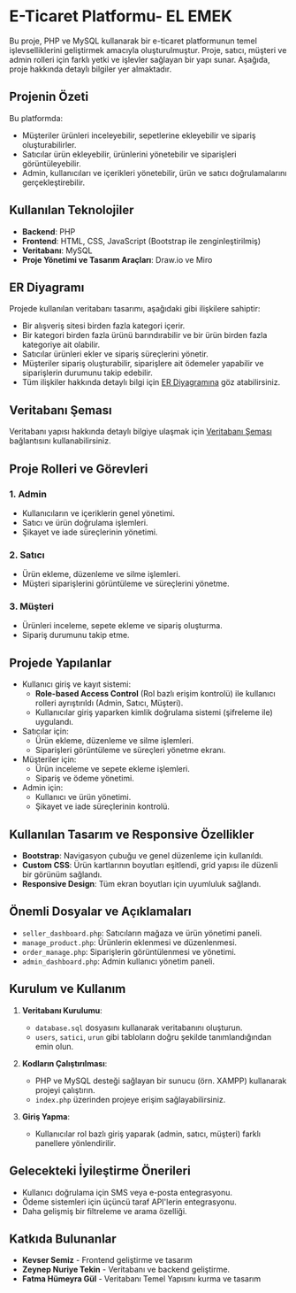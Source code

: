 # E-Ticaret Platformu- EL EMEK

Bu proje, PHP ve MySQL kullanarak bir e-ticaret platformunun temel işlevselliklerini geliştirmek amacıyla oluşturulmuştur. Proje, satıcı, müşteri ve admin rolleri için farklı yetki ve işlevler sağlayan bir yapı sunar. Aşağıda, proje hakkında detaylı bilgiler yer almaktadır.

## Projenin Özeti
Bu platformda:
- Müşteriler ürünleri inceleyebilir, sepetlerine ekleyebilir ve sipariş oluşturabilirler.
- Satıcılar ürün ekleyebilir, ürünlerini yönetebilir ve siparişleri görüntüleyebilir.
- Admin, kullanıcıları ve içerikleri yönetebilir, ürün ve satıcı doğrulamalarını gerçekleştirebilir.

## Kullanılan Teknolojiler
- **Backend**: PHP
- **Frontend**: HTML, CSS, JavaScript (Bootstrap ile zenginleştirilmiş)
- **Veritabanı**: MySQL
- **Proje Yönetimi ve Tasarım Araçları**: Draw.io ve Miro

## ER Diyagramı
Projede kullanılan veritabanı tasarımı, aşağıdaki gibi ilişkilere sahiptir:
- Bir alışveriş sitesi birden fazla kategori içerir.
- Bir kategori birden fazla ürünü barındırabilir ve bir ürün birden fazla kategoriye ait olabilir.
- Satıcılar ürünleri ekler ve sipariş süreçlerini yönetir.
- Müşteriler sipariş oluşturabilir, siparişlere ait ödemeler yapabilir ve siparişlerin durumunu takip edebilir.
- Tüm ilişkiler hakkında detaylı bilgi için [ER Diyagramına](https://miro.com/welcomeonboard/WWlJbGpDalBXck1tQUg2Y0R6cXlhL0d3L21GSytHanRRVStHVk5qOWt4WTJud1ZDdmNYejE3QStjTm1BamdTaDJDcXNGV3VDUExSVVNjdE5vd1dSc2U2TnlzUUpkV1J4KzBDT1E3aDd1ZHcxZmg1a08xWjYyVkdML2E0TGtvVGMhZQ==?share_link_id=771749444343) göz atabilirsiniz.

## Veritabanı Şeması
Veritabanı yapısı hakkında detaylı bilgiye ulaşmak için [Veritabanı Şeması](https://drive.google.com/file/d/1JkfOY0usNt4UlgF4rtcPlg_cIFzgvn2Q/view?usp=sharing) bağlantısını kullanabilirsiniz.

## Proje Rolleri ve Görevleri
### 1. Admin
- Kullanıcıların ve içeriklerin genel yönetimi.
- Satıcı ve ürün doğrulama işlemleri.
- Şikayet ve iade süreçlerinin yönetimi.

### 2. Satıcı
- Ürün ekleme, düzenleme ve silme işlemleri.
- Müşteri siparişlerini görüntüleme ve süreçlerini yönetme.

### 3. Müşteri
- Ürünleri inceleme, sepete ekleme ve sipariş oluşturma.
- Sipariş durumunu takip etme.

## Projede Yapılanlar
- Kullanıcı giriş ve kayıt sistemi:
  - **Role-based Access Control** (Rol bazlı erişim kontrolü) ile kullanıcı rolleri ayrıştırıldı (Admin, Satıcı, Müşteri).
  - Kullanıcılar giriş yaparken kimlik doğrulama sistemi (şifreleme ile) uygulandı.
- Satıcılar için:
  - Ürün ekleme, düzenleme ve silme işlemleri.
  - Siparişleri görüntüleme ve süreçleri yönetme ekranı.
- Müşteriler için:
  - Ürün inceleme ve sepete ekleme işlemleri.
  - Sipariş ve ödeme yönetimi.
- Admin için:
  - Kullanıcı ve ürün yönetimi.
  - Şikayet ve iade süreçlerinin kontrolü.

## Kullanılan Tasarım ve Responsive Özellikler
- **Bootstrap**: Navigasyon çubuğu ve genel düzenleme için kullanıldı.
- **Custom CSS**: Ürün kartlarının boyutları eşitlendi, grid yapısı ile düzenli bir görünüm sağlandı.
- **Responsive Design**: Tüm ekran boyutları için uyumluluk sağlandı.

## Önemli Dosyalar ve Açıklamaları
- `seller_dashboard.php`: Satıcıların mağaza ve ürün yönetimi paneli.
- `manage_product.php`: Ürünlerin eklenmesi ve düzenlenmesi.
- `order_manage.php`: Siparişlerin görüntülenmesi ve yönetimi.
- `admin_dashboard.php`: Admin kullanıcı yönetim paneli.

## Kurulum ve Kullanım
1. **Veritabanı Kurulumu**:
   - `database.sql` dosyasını kullanarak veritabanını oluşturun.
   - `users`, `satici`, `urun` gibi tabloların doğru şekilde tanımlandığından emin olun.

2. **Kodların Çalıştırılması**:
   - PHP ve MySQL desteği sağlayan bir sunucu (örn. XAMPP) kullanarak projeyi çalıştırın.
   - `index.php` üzerinden projeye erişim sağlayabilirsiniz.

3. **Giriş Yapma**:
   - Kullanıcılar rol bazlı giriş yaparak (admin, satıcı, müşteri) farklı panellere yönlendirilir.

## Gelecekteki İyileştirme Önerileri
- Kullanıcı doğrulama için SMS veya e-posta entegrasyonu.
- Ödeme sistemleri için üçüncü taraf API'lerin entegrasyonu.
- Daha gelişmiş bir filtreleme ve arama özelliği.

## Katkıda Bulunanlar
- **Kevser Semiz** - Frontend geliştirme ve tasarım
- **Zeynep Nuriye Tekin** - Veritabanı ve backend geliştirme.
- **Fatma Hümeyra Gül** - Veritabanı Temel Yapısını kurma ve tasarım

